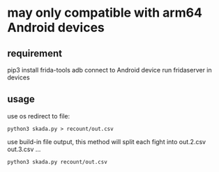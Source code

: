 # may only compatible with arm64 Android devices

## requirement
pip3 install frida-tools
adb connect to Android device
run fridaserver in devices

## usage
use os redirect to file:
```
python3 skada.py > recount/out.csv
```
use build-in file output, this method will split each fight into out.2.csv out.3.csv ...
```    
python3 skada.py recount/out.csv
```

